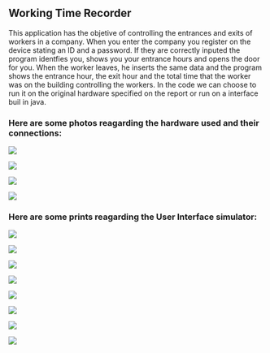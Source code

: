 ## Working Time Recorder

This application has the objetive of controlling the entrances and exits of workers in a company. When you enter the company you register on the device stating an ID and a password.
If they are correctly inputed the program identfies you, shows you your entrance hours and opens the door for you. When the worker leaves, he inserts the same data and the program
shows the entrance hour, the exit hour and the total time that the worker was on the building controlling the workers.
In the code we can choose to run it on the original hardware specified on the report or run on a interface buil in java.

### Here are some photos reagarding the hardware used and their connections:

![](https://scontent.flis9-1.fna.fbcdn.net/v/l/t34.18173-12/29341252_1954127347962686_1408681754_n.png?_nc_cat=101&ccb=2&_nc_sid=ae9488&_nc_ohc=J1tohgMCMnkAX9vEel3&_nc_ht=scontent.flis9-1.fna&oh=72718642690c44912ccfc660c5c0ea33&oe=600A2701)

![](https://media.discordapp.net/attachments/776940020674068500/801515301237424148/IMG_20180419_1317011.jpg?width=1202&height=676)

![](https://media.discordapp.net/attachments/776940020674068500/801515301174247434/IMG_20180419_131657.jpg?width=1202&height=676)

![](https://media.discordapp.net/attachments/776940020674068500/801515327687098388/IMG_20180517_1254421.jpg?width=380&height=676)




### Here are some prints reagarding the User Interface simulator:

![](https://i.gyazo.com/24631bf33490e39faf87409704c4538c.png)

![](https://i.gyazo.com/cf503ceb2f55ae5de778b5ea751b032c.png)

![](https://i.gyazo.com/7c0888e11a44db1ccd409b3d2c141ddb.png)

![](https://i.gyazo.com/64a2ae244097f6b530995212c295c76d.png)

![](https://i.gyazo.com/f8b2a7e1d301da3f1da6a68ffdf7f57c.png)

![](https://i.gyazo.com/42c51bc37976d892ef094f0beeb1f9a1.png)

![](https://i.gyazo.com/5d4e3048dddc5e6f78b4e3e5ba35e10f.png)

![](https://i.gyazo.com/87db935a4a7ffc5e0becb95d15be0701.png)


